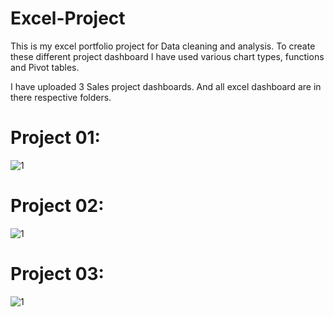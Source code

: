 # Excel-Project

This is my excel portfolio project for Data cleaning and analysis. 
To create these different project dashboard I have used various chart types, functions and Pivot tables.

I have uploaded 3 Sales project dashboards. And all excel dashboard are in there respective folders.

# Project 01:
![1](https://user-images.githubusercontent.com/118211443/213173783-65023337-1e9f-4902-a1e0-5f001569fec1.JPG)

# Project 02:
![1](https://user-images.githubusercontent.com/118211443/213173854-b47658b7-25e6-476d-a546-6707f7f2a372.JPG)

# Project 03:
![1](https://user-images.githubusercontent.com/118211443/213173939-74799913-a9e0-47c2-8e4e-a64c921272e9.JPG)
